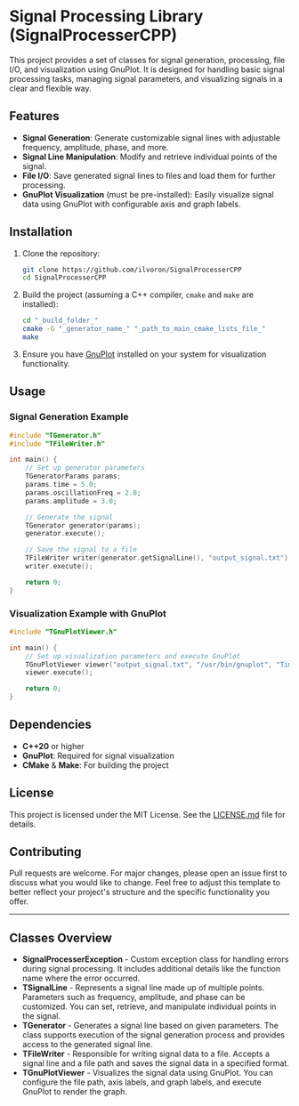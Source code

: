 # Signal Processing Library (SignalProcesserCPP)

This project provides a set of classes for signal generation, processing, file I/O, and visualization using GnuPlot. It is designed for handling basic signal processing tasks, managing signal parameters, and visualizing signals in a clear and flexible way.

## Features

-   **Signal Generation**: Generate customizable signal lines with adjustable frequency, amplitude, phase, and more.
-   **Signal Line Manipulation**: Modify and retrieve individual points of the signal.
-   **File I/O**: Save generated signal lines to files and load them for further processing.
-   **GnuPlot Visualization** (must be pre-installed): Easily visualize signal data using GnuPlot with configurable axis and graph labels.

## Installation

1. Clone the repository:

    ```bash
    git clone https://github.com/ilvoron/SignalProcesserCPP
    cd SignalProcesserCPP
    ```

2. Build the project (assuming a C++ compiler, `cmake` and `make` are installed):

    ```bash
    cd "_build_folder_"
    cmake -G "_generator_name_" "_path_to_main_cmake_lists_file_"
    make
    ```

3. Ensure you have [GnuPlot](http://www.gnuplot.info/) installed on your system for visualization functionality.

## Usage

### Signal Generation Example

```cpp
#include "TGenerator.h"
#include "TFileWriter.h"

int main() {
    // Set up generator parameters
    TGeneratorParams params;
    params.time = 5.0;
    params.oscillationFreq = 2.0;
    params.amplitude = 3.0;

    // Generate the signal
    TGenerator generator(params);
    generator.execute();

    // Save the signal to a file
    TFileWriter writer(generator.getSignalLine(), "output_signal.txt");
    writer.execute();

    return 0;
}
```

### Visualization Example with GnuPlot

```cpp
#include "TGnuPlotViewer.h"

int main() {
    // Set up visualization parameters and execute GnuPlot
    TGnuPlotViewer viewer("output_signal.txt", "/usr/bin/gnuplot", "Time (s)", "Amplitude", "Generated Signal");
    viewer.execute();

    return 0;
}
```

## Dependencies

-   **C++20** or higher
-   **GnuPlot**: Required for signal visualization
-   **CMake** & **Make**: For building the project

## License

This project is licensed under the MIT License. See the [LICENSE.md](./LICENSE.md) file for details.

## Contributing

Pull requests are welcome. For major changes, please open an issue first to discuss what you would like to change.
Feel free to adjust this template to better reflect your project's structure and the specific functionality you offer.

---

## Classes Overview

-   **SignalProcesserException** - Custom exception class for handling errors during signal processing. It includes additional details like the function name where the error occurred.
-   **TSignalLine** - Represents a signal line made up of multiple points. Parameters such as frequency, amplitude, and phase can be customized. You can set, retrieve, and manipulate individual points in the signal.
-   **TGenerator** - Generates a signal line based on given parameters. The class supports execution of the signal generation process and provides access to the generated signal line.
-   **TFileWriter** - Responsible for writing signal data to a file. Accepts a signal line and a file path and saves the signal data in a specified format.
-   **TGnuPlotViewer** - Visualizes the signal data using GnuPlot. You can configure the file path, axis labels, and graph labels, and execute GnuPlot to render the graph.
